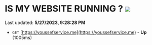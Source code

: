 # IS MY WEBSITE RUNNING ? [![](https://img.shields.io/static/v1?label=Sponsor&message=%E2%9D%A4&logo=GitHub&color=%23fe8e86)](https://github.com/sponsors/<username>)

Last updated: **5/27/2023, 9:28:28 PM**

- `GET` [https://youssefservice.me](https://youssefservice.me) - **Up** (1005ms)
